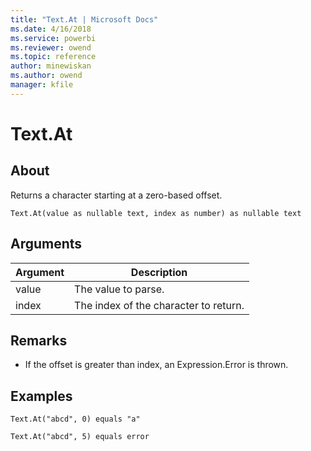 ```yaml
---
title: "Text.At | Microsoft Docs"
ms.date: 4/16/2018
ms.service: powerbi
ms.reviewer: owend
ms.topic: reference
author: minewiskan
ms.author: owend
manager: kfile
---
```

# Text.At

  
## About  
Returns a character starting at a zero-based offset.  
  
```  
Text.At(value as nullable text, index as number) as nullable text  
```  
  
## Arguments  
  
|Argument|Description|  
|------------|---------------|  
|value|The value to parse.|  
|index|The index of the character to return.|  
  
## <a name="__toc360788840"></a>Remarks  
  
-   If the offset is greater than index, an Expression.Error is thrown.  
  
## Examples  
  
```  
Text.At("abcd", 0) equals "a"  
```  
  
```  
Text.At("abcd", 5) equals error  
```  
